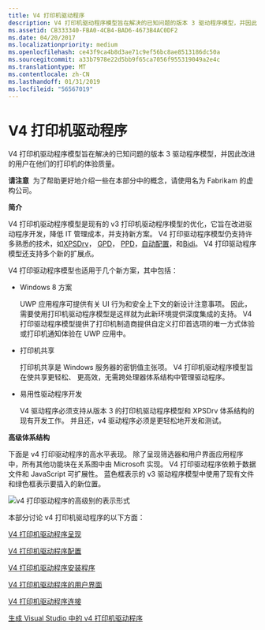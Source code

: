 ```yaml
---
title: V4 打印机驱动程序
description: V4 打印机驱动程序模型旨在解决的已知问题的版本 3 驱动程序模型，并因此改进的用户在他们的打印机的体验质量。
ms.assetid: CB333340-FBA0-4CB4-BAD6-4673B4AC0DF2
ms.date: 04/20/2017
ms.localizationpriority: medium
ms.openlocfilehash: ce43f9ca4b8d3ae71c9ef56bc8ae8513186dc50a
ms.sourcegitcommit: a33b7978e22d5bb9f65ca7056f955319049a2e4c
ms.translationtype: MT
ms.contentlocale: zh-CN
ms.lasthandoff: 01/31/2019
ms.locfileid: "56567019"
---
```

# <a name="v4-printer-driver"></a>V4 打印机驱动程序


V4 打印机驱动程序模型旨在解决的已知问题的版本 3 驱动程序模型，并因此改进的用户在他们的打印机的体验质量。

**请注意**  为了帮助更好地介绍一些在本部分中的概念，请使用名为 Fabrikam 的虚构公司。

 

**简介**

V4 打印机驱动程序模型是现有的 v3 打印机驱动程序模型的优化，它旨在改进驱动程序开发，降低 IT 管理成本，并支持新方案。 V4 打印驱动程序模型仍支持许多熟悉的技术，如[XPSDrv](xpsdrv-printer-driver.md)， [GPD](introduction-to-gpd-files.md)， [PPD](pscript-minidrivers.md)，[自动配置](printer-autoconfiguration.md)，和[Bidi](bidirectional-communication.md)。 V4 打印驱动程序模型还支持多个新的扩展点。

V4 打印驱动程序模型也适用于几个新方案，其中包括：

-   Windows 8 方案

    UWP 应用程序可提供有关 UI 行为和安全上下文的新设计注意事项。 因此，需要使用打印机驱动程序模型是这样就为此新环境提供深度集成的支持。 V4 打印驱动程序模型提供了打印机制造商提供自定义打印首选项的唯一方式体验或打印机通知体验在 UWP 应用中。

-   打印机共享

    打印机共享是 Windows 服务器的密钥值主张项。 V4 打印机驱动程序模型旨在使共享更轻松、 更高效，无需跨处理器体系结构中管理驱动程序。

-   易用性驱动程序开发

    V4 驱动程序必须支持从版本 3 的打印机驱动程序模型和 XPSDrv 体系结构的现有开发工作。 并且还，v4 驱动程序必须是更轻松地开发和测试。

**高级体系结构**

下面是 v4 打印驱动程序的高水平表现。 除了呈现筛选器和用户界面应用程序中，所有其他功能块在关系图中由 Microsoft 实现。 V4 打印驱动程序依赖于数据文件和 JavaScript 可扩展性。 蓝色框表示的 v3 驱动程序模型中使用了现有文件和绿色框表示要插入的新位置。

![v4 打印驱动程序的高级别的表示形式](images/v4driverarch.png)

本部分讨论 v4 打印机驱动程序的以下方面：

[V4 打印机驱动程序呈现](v4-driver-rendering.md)

[V4 打印机驱动程序配置](v4-driver-configuration.md)

[V4 打印机驱动程序安装程序](v4-driver-setup.md)

[V4 打印机驱动程序的用户界面](v4-printer-driver-user-interfaces.md)

[V4 打印机驱动程序连接](v4-printer-driver-connectivity.md)

[生成 Visual Studio 中的 v4 打印机驱动程序](build-a-v4-print-driver-in-visual-studio.md)

 

 




